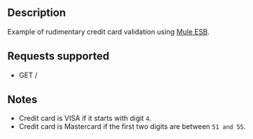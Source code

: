 ## Description

Example of rudimentary credit card validation using [Mule ESB](https://www.mulesoft.com/resources/esb/what-mule-esb).

## Requests supported

* GET /

## Notes

* Credit card is VISA if it starts with digit `4`.
* Credit card is Mastercard if the first two digits are between `51 and 55`.